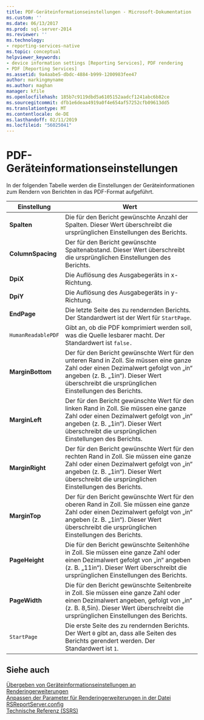 ```yaml
---
title: PDF-Geräteinformationseinstellungen - Microsoft-Dokumentation
ms.custom: ''
ms.date: 06/13/2017
ms.prod: sql-server-2014
ms.reviewer: ''
ms.technology:
- reporting-services-native
ms.topic: conceptual
helpviewer_keywords:
- device information settings [Reporting Services], PDF rendering
- PDF [Reporting Services]
ms.assetid: 9a4aabe5-dbdc-4884-b999-1200983fee47
author: markingmyname
ms.author: maghan
manager: kfile
ms.openlocfilehash: 185b7c9119dbd5a6105152aadcf1241abc6b82ce
ms.sourcegitcommit: dfb1e6deaa4919a0f4e654af57252cfb09613dd5
ms.translationtype: MT
ms.contentlocale: de-DE
ms.lasthandoff: 02/11/2019
ms.locfileid: "56025041"
---
```

# <a name="pdf-device-information-settings"></a>PDF-Geräteinformationseinstellungen
  In der folgenden Tabelle werden die Einstellungen der Geräteinformationen zum Rendern von Berichten in das PDF-Format aufgeführt.  
  
|Einstellung|Wert|  
|-------------|-----------|  
|**Spalten**|Die für den Bericht gewünschte Anzahl der Spalten. Dieser Wert überschreibt die ursprünglichen Einstellungen des Berichts.|  
|**ColumnSpacing**|Der für den Bericht gewünschte Spaltenabstand. Dieser Wert überschreibt die ursprünglichen Einstellungen des Berichts.|  
|**DpiX**|Die Auflösung des Ausgabegeräts in x-Richtung.|  
|**DpiY**|Die Auflösung des Ausgabegeräts in y-Richtung.|  
|**EndPage**|Die letzte Seite des zu rendernden Berichts. Der Standardwert ist der Wert für `StartPage`.|  
|`HumanReadablePDF`|Gibt an, ob die PDF komprimiert werden soll, was die Quelle lesbarer macht. Der Standardwert ist `false.`|  
|**MarginBottom**|Der für den Bericht gewünschte Wert für den unteren Rand in Zoll. Sie müssen eine ganze Zahl oder einen Dezimalwert gefolgt von „in“ angeben (z. B. „1in“). Dieser Wert überschreibt die ursprünglichen Einstellungen des Berichts.|  
|**MarginLeft**|Der für den Bericht gewünschte Wert für den linken Rand in Zoll. Sie müssen eine ganze Zahl oder einen Dezimalwert gefolgt von „in“ angeben (z. B. „1in“). Dieser Wert überschreibt die ursprünglichen Einstellungen des Berichts.|  
|**MarginRight**|Der für den Bericht gewünschte Wert für den rechten Rand in Zoll. Sie müssen eine ganze Zahl oder einen Dezimalwert gefolgt von „in“ angeben (z. B. „1in“). Dieser Wert überschreibt die ursprünglichen Einstellungen des Berichts.|  
|**MarginTop**|Der für den Bericht gewünschte Wert für den oberen Rand in Zoll. Sie müssen eine ganze Zahl oder einen Dezimalwert gefolgt von „in“ angeben (z. B. „1in“). Dieser Wert überschreibt die ursprünglichen Einstellungen des Berichts.|  
|**PageHeight**|Die für den Bericht gewünschte Seitenhöhe in Zoll. Sie müssen eine ganze Zahl oder einen Dezimalwert gefolgt von „in“ angeben (z. B. „11in“). Dieser Wert überschreibt die ursprünglichen Einstellungen des Berichts.|  
|**PageWidth**|Die für den Bericht gewünschte Seitenbreite in Zoll. Sie müssen eine ganze Zahl oder einen Dezimalwert angeben, gefolgt von „in“ (z. B. 8,5in). Dieser Wert überschreibt die ursprünglichen Einstellungen des Berichts.|  
|`StartPage`|Die erste Seite des zu rendernden Berichts. Der Wert `0` gibt an, dass alle Seiten des Berichts gerendert werden. Der Standardwert ist `1`.|  
  
## <a name="see-also"></a>Siehe auch  
 [Übergeben von Geräteinformationseinstellungen an Renderingerweiterungen](report-server-web-service/net-framework/passing-device-information-settings-to-rendering-extensions.md)   
 [Anpassen der Parameter für Renderingerweiterungen in der Datei RSReportServer.config](customize-rendering-extension-parameters-in-rsreportserver-config.md)   
 [Technische Referenz &#40;SSRS&#41;](../../2014/reporting-services/technical-reference-ssrs.md)  
  
  
